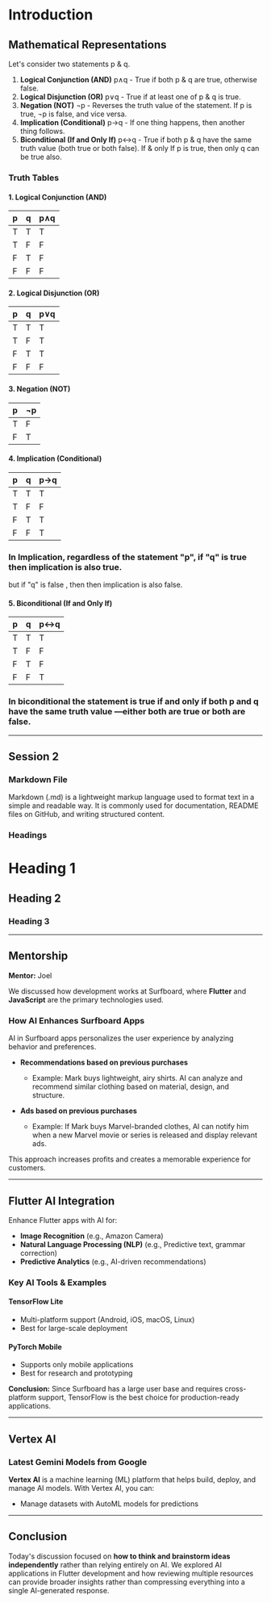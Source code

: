 # Introduction

## Mathematical Representations

Let's consider two statements p & q.

1. **Logical Conjunction (AND)** p∧q - True if both p & q are true, otherwise false.
2. **Logical Disjunction (OR)** p∨q - True if at least one of p & q is true.
3. **Negation (NOT)** ¬p - Reverses the truth value of the statement. If p is true, ¬p is false, and vice versa.
4. **Implication (Conditional)** p→q - If one thing happens, then another thing follows.
5. **Biconditional (If and Only If)** p↔q - True if both p & q have the same truth value (both true or both false). If & only If p is true, then only q can be true also.

### Truth Tables

#### 1. Logical Conjunction (AND)

| p | q | p∧q |
|---|---|---|
| T | T | T |
| T | F | F |
| F | T | F |
| F | F | F |

#### 2. Logical Disjunction (OR)

| p | q | p∨q |
|---|---|---|
| T | T | T |
| T | F | T |
| F | T | T |
| F | F | F |

#### 3. Negation (NOT)

| p | ¬p |
|---|---|
| T | F |
| F | T |

#### 4. Implication (Conditional)

| p | q | p→q |
|---|---|---|
| T | T | T |
| T | F | F |
| F | T | T |
| F | F | T |

### In Implication, regardless of the statement "p", if "q" is true then implication is also true.
but if "q" is false , then then implication is also false.

#### 5. Biconditional (If and Only If)

| p | q | p↔q |
|---|---|---|
| T | T | T |
| T | F | F |
| F | T | F |
| F | F | T |

### In biconditional the statement is true if and only if both p and q have the same truth value —either both are true or both are false.
---

## Session 2

### Markdown File
Markdown (.md) is a lightweight markup language used to format text in a simple and readable way. It is commonly used for documentation, README files on GitHub, and writing structured content.

### Headings

# Heading 1  
## Heading 2  
### Heading 3  

---

## Mentorship
**Mentor:** Joel

We discussed how development works at Surfboard, where **Flutter** and **JavaScript** are the primary technologies used.

### How AI Enhances Surfboard Apps
AI in Surfboard apps personalizes the user experience by analyzing behavior and preferences.

- **Recommendations based on previous purchases**
  - Example: Mark buys lightweight, airy shirts. AI can analyze and recommend similar clothing based on material, design, and structure.
  
- **Ads based on previous purchases**
  - Example: If Mark buys Marvel-branded clothes, AI can notify him when a new Marvel movie or series is released and display relevant ads.
  
This approach increases profits and creates a memorable experience for customers.

---

## Flutter AI Integration
Enhance Flutter apps with AI for:
- **Image Recognition** (e.g., Amazon Camera)
- **Natural Language Processing (NLP)** (e.g., Predictive text, grammar correction)
- **Predictive Analytics** (e.g., AI-driven recommendations)

### Key AI Tools & Examples

#### TensorFlow Lite
- Multi-platform support (Android, iOS, macOS, Linux)
- Best for large-scale deployment

#### PyTorch Mobile
- Supports only mobile applications
- Best for research and prototyping

**Conclusion:** Since Surfboard has a large user base and requires cross-platform support, TensorFlow is the best choice for production-ready applications.

---

## Vertex AI
### Latest Gemini Models from Google

**Vertex AI** is a machine learning (ML) platform that helps build, deploy, and manage AI models. With Vertex AI, you can:
- Manage datasets with AutoML models for predictions

---

## Conclusion
Today's discussion focused on **how to think and brainstorm ideas independently** rather than relying entirely on AI. 
We explored AI applications in Flutter development and how reviewing multiple resources can provide broader insights rather than compressing everything into a single AI-generated response.
